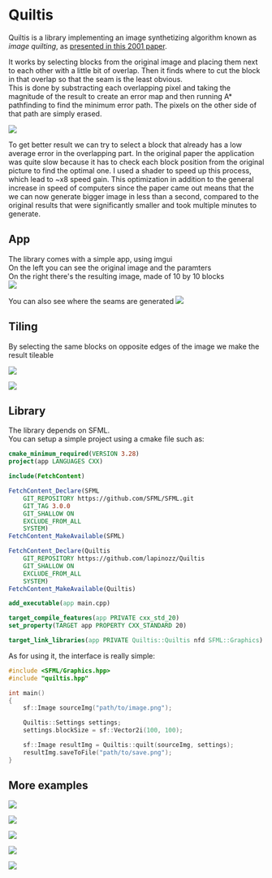 # Quiltis

Quiltis is a library implementing an image synthetizing algorithm known as _image quilting_, as [presented in this 2001 paper](https://people.eecs.berkeley.edu/~efros/research/quilting/quilting.pdf).

It works by selecting blocks from the original image and placing them next to each other with a little bit of overlap. Then it finds where to cut the block in that overlap so that the seam is the least obvious.  
This is done by substracting each overlapping pixel and taking the magnitude of the result to create an error map and then running A* pathfinding to find the minimum error path. The pixels on the other side of that path are simply erased.

![](examples/explanation.png)

To get better result we can try to select a block that already has a low average error in the overlapping part. In the original paper the application was quite slow because it has to check each block position from the original picture to find the optimal one. I used a shader to speed up this process, which lead to ~x8 speed gain. This optimization in addition to the general increase in speed of computers since the paper came out means that the we can now generate bigger image in less than a second, compared to the original results that were significantly smaller and took multiple minutes to generate.

## App

The library comes with a simple app, using imgui  
On the left you can see the original image and the paramters  
On the right there's the resulting image, made of 10 by 10 blocks  
![](examples/rocks.png)

You can also see where the seams are generated
![](examples/rocks-seams.png)

## Tiling

By selecting the same blocks on opposite edges of the image we make the result tileable

![](examples/tiling-explanation.png)

![](examples/wall-tiling.png)

## Library

The library depends on SFML.  
You can setup a simple project using a cmake file such as:

```cmake
cmake_minimum_required(VERSION 3.28)
project(app LANGUAGES CXX)

include(FetchContent)

FetchContent_Declare(SFML
    GIT_REPOSITORY https://github.com/SFML/SFML.git
    GIT_TAG 3.0.0
    GIT_SHALLOW ON
    EXCLUDE_FROM_ALL
    SYSTEM)
FetchContent_MakeAvailable(SFML)

FetchContent_Declare(Quiltis
    GIT_REPOSITORY https://github.com/lapinozz/Quiltis
    GIT_SHALLOW ON
    EXCLUDE_FROM_ALL
    SYSTEM)
FetchContent_MakeAvailable(Quiltis)

add_executable(app main.cpp)

target_compile_features(app PRIVATE cxx_std_20)
set_property(TARGET app PROPERTY CXX_STANDARD 20)

target_link_libraries(app PRIVATE Quiltis::Quiltis nfd SFML::Graphics)

```

As for using it, the interface is really simple:
```cpp
#include <SFML/Graphics.hpp>
#include "quiltis.hpp"

int main()
{
    sf::Image sourceImg("path/to/image.png");

    Quiltis::Settings settings;
    settings.blockSize = sf::Vector2i(100, 100);

    sf::Image resultImg = Quiltis::quilt(sourceImg, settings);
    resultImg.saveToFile("path/to/save.png");
}

```

## More examples

![](examples/wall.png)

![](examples/wall-seams.png)

![](examples/tiles.png)

![](examples/text.png)

![](examples/paper.png)
